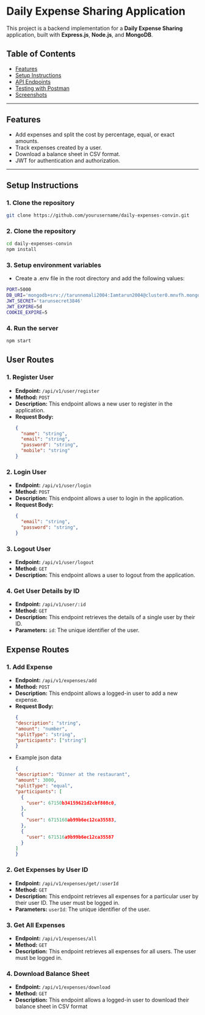 # Daily Expense Sharing Application

This project is a backend implementation for a **Daily Expense Sharing** application, built with **Express.js**, **Node.js**, and **MongoDB**.

## Table of Contents

- [Features](#features)
- [Setup Instructions](#setup-instructions)
- [API Endpoints](#api-endpoints)
- [Testing with Postman](#testing-with-postman)
- [Screenshots](#screenshots)

---

## Features

- Add expenses and split the cost by percentage, equal, or exact amounts.
- Track expenses created by a user.
- Download a balance sheet in CSV format.
- JWT for authentication and authorization.

---

## Setup Instructions

### 1. Clone the repository

```bash
git clone https://github.com/yourusername/daily-expenses-convin.git
```
### 2. Clone the repository
```bash
cd daily-expenses-convin
npm install
```
### 3. Setup environment variables
- Create a .env file in the root directory and add the following values:
```bash
PORT=5000
DB_URI='mongodb+srv://tarunnemali2004:Iamtarun2004@cluster0.mnvfh.mongodb.net/?retryWrites=true&w=majority&appName=Cluster0' (I am providing my database url for your convenience)
JWT_SECRET='tarunsecret3846'
JWT_EXPIRE=5d
COOKIE_EXPIRE=5
```
### 4. Run the server

```bash
npm start
```


## User Routes

### 1. Register User
- **Endpoint:** `/api/v1/user/register`
- **Method:** `POST`
- **Description:** This endpoint allows a new user to register in the application.
- **Request Body:**
  ```json
  {
    "name": "string",
    "email": "string",
    "password": "string",
    "mobile": "string"
  }

### 2. Login User
- **Endpoint:** `/api/v1/user/login`
- **Method:** `POST`
- **Description:** This endpoint allows a user to login in the application.
- **Request Body:**
  ```json
  {
    "email": "string",
    "password": "string",
  }

### 3. Logout User
- **Endpoint:** `/api/v1/user/logout`
- **Method:** `GET`
- **Description:** This endpoint allows a user to logout from the application.

### 4. Get User Details by ID
- **Endpoint:** `/api/v1/user/:id`
- **Method:** `GET`
- **Description:** This endpoint retrieves the details of a single user by their ID.
- **Parameters:** `id`: The unique identifier of the user.




## Expense Routes


### 1. Add Expense
- **Endpoint:** `/api/v1/expenses/add`
- **Method:** `POST`
- **Description:**  This endpoint allows a logged-in user to add a new expense.
- **Request Body:**
  ```json
  {
  "description": "string",
  "amount": "number",
  "splitType": "string",
  "participants": ["string"]
  }
- Example json data
  ```json
  {
  "description": "Dinner at the restaurant",
  "amount": 3000,
  "splitType": "equal",
  "participants": [
    {
      "user": 67150b34159621d2cbf808c0,
    },
    {
      "user": 6715168ab99b6ec12ca35583,
    },
    {
      "user": 671516a9b99b6ec12ca35587
    }
  ]
  }


### 2. Get Expenses by User ID
- **Endpoint:** `/api/v1/expenses/get/:userId`
- **Method:** `GET`
- **Description:** This endpoint retrieves all expenses for a particular user by their user ID. The user must be logged in.
- **Parameters:** `userId`: The unique identifier of the user.


### 3. Get All Expenses
- **Endpoint:** `/api/v1/expenses/all`
- **Method:** `GET`
- **Description:** This endpoint retrieves all expenses for all users. The user must be logged in.


### 4. Download Balance Sheet
- **Endpoint:** `/api/v1/expenses/download`
- **Method:** `GET`
- **Description:** This endpoint allows a logged-in user to download their balance sheet in CSV format




